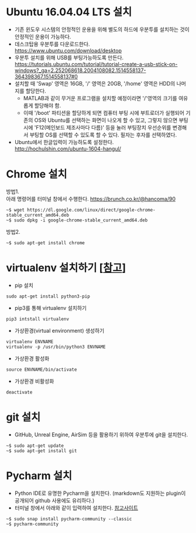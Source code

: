 # Ubuntu 16.04.04 LTS 설치
* 기존 윈도우 시스템의 안정적인 운용을 위해 별도의 하드에 우분투를 설치하는 것이 안정적인 운용이 가능하다.
* 데스크탑용 우분투를 다운로드한다.<br />https://www.ubuntu.com/download/desktop
* 우분투 설치를 위해 USB를 부팅가능하도록 만든다.<br />https://tutorials.ubuntu.com/tutorial/tutorial-create-a-usb-stick-on-windows?_ga=2.252068618.2004108082.1514558137-364398367.1514558137#0
* 설치할 때 'Swap' 영역은 16GB, '/' 영역은 20GB, '/home' 영역은 HDD의 나머지를 할당한다.
  * MATLAB과 같이 무거운 프로그램을 설치할 예정이라면 '/'영역의 크기를 여유롭게 할당해야 함.
  * 이때 '/boot' 파티션을 할당하게 되면 컴퓨터 부팅 시에 부트로더가 실행되어 기존의 OS와 Ubuntu를 선택하는 화면이 나오게 할 수 있고, 그렇지 않으면 부팅 시에 'F12(메인보드 제조사마다 다름)' 등을 눌러 부팅장치 우선순위를 변경해서 부팅할 OS를 선택할 수 있도록 할 수 있다. 필자는 후자를 선택하였다.
* Ubuntu에서 한글입력이 가능하도록 설정한다.<br />http://hochulshin.com/ubuntu-1604-hangul/

# Chrome 설치

방법1.  
아래 명령어를 터미널 창에서 수행한다. https://brunch.co.kr/@hancoma/90
```
~$ wget https://dl.google.com/linux/direct/google-chrome-stable_current_amd64.deb
~$ sudo dpkg -i google-chrome-stable_current_amd64.deb
```
방법2.  
```
~$ sudo apt-get install chrome
```

# virtualenv 설치하기 [[참고](https://gist.github.com/Geoyi/d9fab4f609e9f75941946be45000632b)]
* pip 설치
```
sudo apt-get install python3-pip
```

* pip3를 통해 virtualenv 설치하기
```
pip3 intstall virtualenv
```

*  가상환경(virtual environment) 생성하기
```
virtualenv ENVNAME
virtualenv -p /usr/bin/python3 ENVNAME
```

* 가상환경 활성화
```
source ENVNAME/bin/activate
```

* 가상환경 비활성화
```
deactivate
```

# git 설치
* GitHub, Unreal Engine, AirSim 등을 활용하기 위하여 우분투에 git을 설치한다.
```
~$ sudo apt-get update
~$ sudo apt-get install git
```

# Pycharm 설치
* Python IDE로 유명한 Pycharm을 설치한다. (markdown도 지원하는 plugin이 공개되어 github 사용에도 유리하다.)
* 터미널 창에서 아래와 같이 입력하여 설치한다. [참고사이트](https://www.jetbrains.com/help/pycharm/install-and-set-up-pycharm.html#linux)
```
~$ sudo snap install pycharm-community --classic
~$ pycharm-community
```